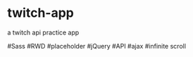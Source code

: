 # twitch-app
a twitch api practice app

#Sass
#RWD
#placeholder
#jQuery
#API
#ajax
#infinite scroll
